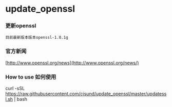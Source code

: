 update_openssl
==============

### 更新openssl
    目前最新版本版本openssl-1.0.1g

### 官方新闻
  [http://www.openssl.org/news](http://www.openssl.org/news/)

### How to use 如何使用
  curl -sSL https://raw.githubusercontent.com/cjsund/update_openssl/master/updatessl.sh | bash
